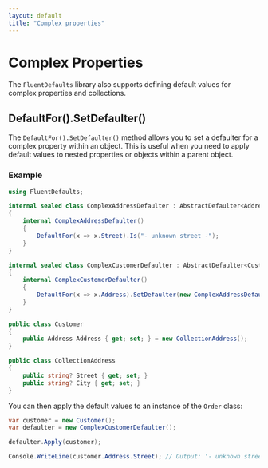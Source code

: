 ```yaml
---
layout: default
title: "Complex properties"
---
```


# Complex Properties

The `FluentDefaults` library also supports defining default values for complex properties and collections.

## DefaultFor().SetDefaulter()

The `DefaultFor().SetDefaulter()` method allows you to set a defaulter for a complex property within an object. This is useful when you need to apply default values to nested properties or objects within a parent object.

### Example

```csharp
using FluentDefaults;

internal sealed class ComplexAddressDefaulter : AbstractDefaulter<Address>
{
    internal ComplexAddressDefaulter()
    {
        DefaultFor(x => x.Street).Is("- unknown street -");
    }
}

internal sealed class ComplexCustomerDefaulter : AbstractDefaulter<Customer>
{
    internal ComplexCustomerDefaulter()
    {
        DefaultFor(x => x.Address).SetDefaulter(new ComplexAddressDefaulter());
    }
}

public class Customer
{
    public Address Address { get; set; } = new CollectionAddress();
}

public class CollectionAddress
{
    public string? Street { get; set; }
    public string? City { get; set; }
}
```

You can then apply the default values to an instance of the `Order` class:

```csharp
var customer = new Customer();
var defaulter = new ComplexCustomerDefaulter();

defaulter.Apply(customer);

Console.WriteLine(customer.Address.Street); // Output: '- unknown street -'
```